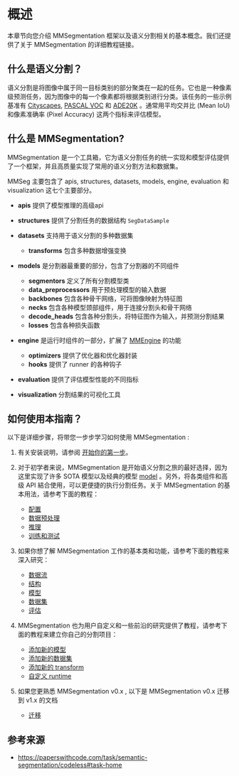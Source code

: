 # 概述

本章节向您介绍 MMSegmentation 框架以及语义分割相关的基本概念。我们还提供了关于 MMSegmentation 的详细教程链接。

## 什么是语义分割？

语义分割是将图像中属于同一目标类别的部分聚类在一起的任务。它也是一种像素级预测任务，因为图像中的每一个像素都将根据类别进行分类。该任务的一些示例基准有 [Cityscapes](https://www.cityscapes-dataset.com/benchmarks/), [PASCAL VOC](http://host.robots.ox.ac.uk/pascal/VOC/voc2012/) 和 [ADE20K](https://groups.csail.mit.edu/vision/datasets/ADE20K/) 。通常用平均交并比 (Mean IoU) 和像素准确率 (Pixel Accuracy) 这两个指标来评估模型。

## 什么是 MMSegmentation?

MMSegmentation 是一个工具箱，它为语义分割任务的统一实现和模型评估提供了一个框架，并且高质量实现了常用的语义分割方法和数据集。

MMSeg 主要包含了 apis, structures, datasets, models, engine, evaluation 和 visualization 这七个主要部分。

- **apis** 提供了模型推理的高级api

- **structures** 提供了分割任务的数据结构 `SegDataSample`

- **datasets** 支持用于语义分割的多种数据集

  - **transforms** 包含多种数据增强变换

- **models** 是分割器最重要的部分，包含了分割器的不同组件

  - **segmentors** 定义了所有分割模型类
  - **data_preprocessors** 用于预处理模型的输入数据
  - **backbones** 包含各种骨干网络，可将图像映射为特征图
  - **necks** 包含各种模型颈部组件，用于连接分割头和骨干网络
  - **decode_heads** 包含各种分割头，将特征图作为输入，并预测分割结果
  - **losses** 包含各种损失函数

- **engine** 是运行时组件的一部分，扩展了 [MMEngine](https://github.com/open-mmlab/mmengine) 的功能

  - **optimizers** 提供了优化器和优化器封装
  - **hooks** 提供了 runner 的各种钩子

- **evaluation** 提供了评估模型性能的不同指标

- **visualization** 分割结果的可视化工具

## 如何使用本指南？

以下是详细步骤，将带您一步步学习如何使用 MMSegmentation :

1. 有关安装说明，请参阅 [开始你的第一步](get_started.md)。

2. 对于初学者来说，MMSegmentation 是开始语义分割之旅的最好选择，因为这里实现了许多 SOTA 模型以及经典的模型 [model](model_zoo.md) 。另外，将各类组件和高级 API 結合使用，可以更便捷的执行分割任务。关于 MMSegmentation 的基本用法，请参考下面的教程：

   - [配置](user_guides/1_config.md)
   - [数据预处理](user_guides/2_dataset_prepare.md)
   - [推理](user_guides/3_inference.md)
   - [训练和测试](user_guides/4_train_test.md)

3. 如果你想了解 MMSegmentation 工作的基本类和功能，请参考下面的教程来深入研究：

   - [数据流](advanced_guides/data_flow.md)
   - [结构](advanced_guides/structures.md)
   - [模型](advanced_guides/models.md)
   - [数据集](advanced_guides/datasets.md)
   - [评估](advanced_guides/evaluation.md)

4. MMSegmentation 也为用户自定义和一些前沿的研究提供了教程，请参考下面的教程来建立你自己的分割项目：

   - [添加新的模型](advanced_guides/add_models.md)
   - [添加新的数据集](advanced_guides/add_datasets.md)
   - [添加新的 transform](advanced_guides/add_transforms.md)
   - [自定义 runtime](advanced_guides/customize_runtime.md)

5. 如果您更熟悉 MMSegmentation v0.x , 以下是 MMSegmentation v0.x 迁移到 v1.x 的文档

   - [迁移](migration/index.rst)

## 参考来源

- https://paperswithcode.com/task/semantic-segmentation/codeless#task-home
